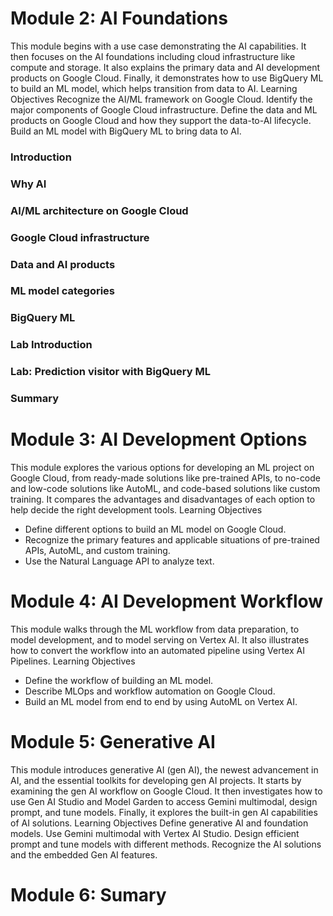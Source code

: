 # Module 2: AI Foundations
This module begins with a use case demonstrating the AI capabilities. It then focuses on the AI foundations including cloud infrastructure like compute and storage. It also explains the primary data and AI development products on Google Cloud. Finally, it demonstrates how to use BigQuery ML to build an ML model, which helps transition from data to AI.
Learning Objectives
Recognize the AI/ML framework on Google Cloud.
Identify the major components of Google Cloud infrastructure.
Define the data and ML products on Google Cloud and how they support the data-to-AI lifecycle.
Build an ML model with BigQuery ML to bring data to AI.
### Introduction 
### Why AI
### AI/ML architecture on Google Cloud
### Google Cloud infrastructure
### Data and AI products
### ML model categories
### BigQuery ML
### Lab Introduction
### Lab: Prediction visitor with BigQuery ML
### Summary

# Module 3: AI Development Options
This module explores the various options for developing an ML project on Google Cloud, from ready-made solutions like pre-trained APIs, to no-code and low-code solutions like AutoML, and code-based solutions like custom training. It compares the advantages and disadvantages of each option to help decide the right development tools.
Learning Objectives
* Define different options to build an ML model on Google Cloud.
* Recognize the primary features and applicable situations of pre-trained APIs, AutoML, and custom training.
* Use the Natural Language API to analyze text.
# Module 4: AI Development Workflow
This module walks through the ML workflow from data preparation, to model development, and to model serving on Vertex AI. It also illustrates how to convert the workflow into an automated pipeline using Vertex AI Pipelines.
Learning Objectives
* Define the workflow of building an ML model.
* Describe MLOps and workflow automation on Google Cloud.
* Build an ML model from end to end by using AutoML on Vertex AI.
# Module 5: Generative AI
This module introduces generative AI (gen AI), the newest advancement in AI, and the essential toolkits for developing gen AI projects. It starts by examining the gen AI workflow on Google Cloud. It then investigates how to use Gen AI Studio and Model Garden to access Gemini multimodal, design prompt, and tune models. Finally, it explores the built-in gen AI capabilities of AI solutions.
Learning Objectives
Define generative AI and foundation models.
Use Gemini multimodal with Vertex AI Studio.
Design efficient prompt and tune models with different methods.
Recognize the AI solutions and the embedded Gen AI features.
# Module 6: Sumary
